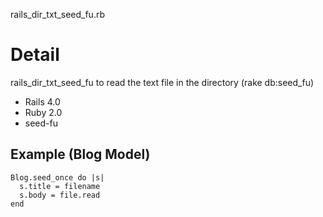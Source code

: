 rails_dir_txt_seed_fu.rb

# Detail

rails_dir_txt_seed_fu to read the text file in the directory (rake db:seed_fu)

* Rails 4.0
* Ruby 2.0
* seed-fu

## Example (Blog Model)


    Blog.seed_once do |s|
      s.title = filename
      s.body = file.read
    end

